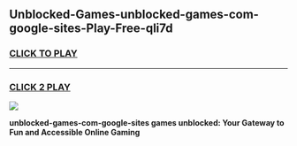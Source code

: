 
## Unblocked-Games-unblocked-games-com-google-sites-Play-Free-qli7d
<h3>
<a href="https://premium76.site?title=unblocked-games-com-google-sites&ref=20A">CLICK TO PLAY</a></h3>
<hr>

<h3>
<a href="https://premium76.site?title=unblocked-games-com-google-sites&ref=20A">CLICK 2 PLAY</a>
  
</h3>

<a href="https://premium76.site?title=unblocked-games-com-google-sites&ref=20A"><img src="https://clearcache.store/games.png"></a>


**unblocked-games-com-google-sites games unblocked: Your Gateway to Fun and Accessible Online Gaming**
